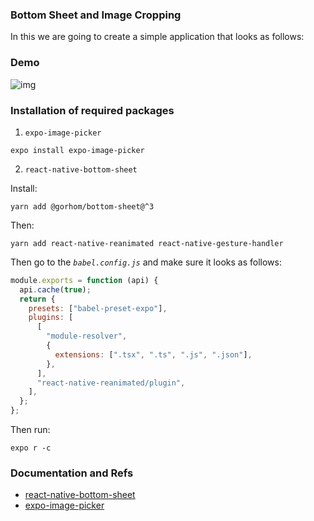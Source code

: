 ### Bottom Sheet and Image Cropping

In this we are going to create a simple application that looks as follows:

### Demo

![img](https://github.com/CrispenGari/native-startup/blob/main/rn-bottom-sheet-image-cropping/Screenshot_20210807-204301_Expo%20Go.jpg)

### Installation of required packages

1. `expo-image-picker`

```
expo install expo-image-picker
```

2. `react-native-bottom-sheet`

Install:

```
yarn add @gorhom/bottom-sheet@^3
```

Then:

```
yarn add react-native-reanimated react-native-gesture-handler
```

Then go to the _`babel.config.js`_ and make sure it looks as follows:

```js
module.exports = function (api) {
  api.cache(true);
  return {
    presets: ["babel-preset-expo"],
    plugins: [
      [
        "module-resolver",
        {
          extensions: [".tsx", ".ts", ".js", ".json"],
        },
      ],
      "react-native-reanimated/plugin",
    ],
  };
};
```

Then run:

```
expo r -c
```

### Documentation and Refs

- [react-native-bottom-sheet](https://gorhom.github.io/react-native-bottom-sheet/)
- [expo-image-picker](https://docs.expo.dev/versions/latest/sdk/imagepicker/)
